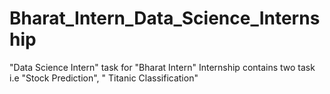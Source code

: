 # Bharat_Intern_Data_Science_Internship
"Data Science Intern" task for "Bharat Intern" Internship contains two task i.e "Stock Prediction", " Titanic Classification"
